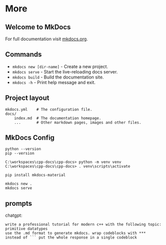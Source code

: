 # More

## Welcome to MkDocs

For full documentation visit [mkdocs.org](https://www.mkdocs.org).

## Commands

* `mkdocs new [dir-name]` - Create a new project.
* `mkdocs serve` - Start the live-reloading docs server.
* `mkdocs build` - Build the documentation site.
* `mkdocs -h` - Print help message and exit.

## Project layout

    mkdocs.yml    # The configuration file.
    docs/
        index.md  # The documentation homepage.
        ...       # Other markdown pages, images and other files.

## MkDocs Config

```
python --version
pip --version

C:\workspaces\cpp-docs\cpp-docs> python -m venv venv
C:\workspaces\cpp-docs\cpp-docs> . venv\scripts\activate

pip install mkdocs-material

mkdocs new .
mkdocs serve
```

## prompts
chatgpt:
```
write a professional tutorial for modern c++ with the following topic: primitive datatypes
use the .md format to generate mkdocs. wrap codeblocks with *** instead of ``` put the whole response in a single codeblock
```
